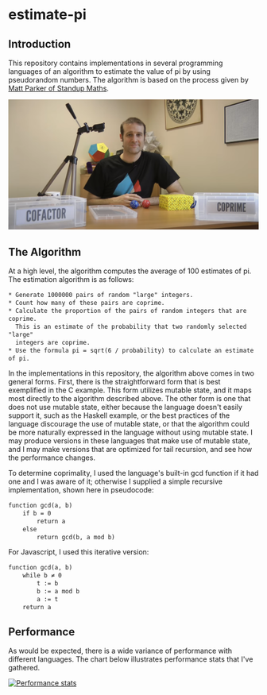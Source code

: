 # estimate-pi

## Introduction

This repository contains implementations in several programming languages of an algorithm to estimate the value of pi by using pseudorandom numbers. The algorithm is based on the process given by [Matt Parker of Standup Maths](https://www.youtube.com/watch?v=RZBhSi_PwHU).

[![Matt Parker](https://raw.githubusercontent.com/clementi/estimate-pi/master/matt-parker.png)](https://www.youtube.com/watch?v=RZBhSi_PwHU)

## The Algorithm

At a high level, the algorithm computes the average of 100 estimates of pi. The estimation algorithm is as follows:

```
* Generate 1000000 pairs of random "large" integers.
* Count how many of these pairs are coprime.
* Calculate the proportion of the pairs of random integers that are coprime.
  This is an estimate of the probability that two randomly selected "large"
  integers are coprime.
* Use the formula pi = sqrt(6 / probability) to calculate an estimate of pi.
```

In the implementations in this repository, the algorithm above comes in two general forms. First, there is the straightforward form that is best exemplified in the C example. This form utilizes mutable state, and it maps most directly to the algorithm described above. The other form is one that does not use mutable state, either because the language doesn't easily support it, such as the Haskell example, or the best practices of the language discourage the use of mutable state, or that the algorithm could be more naturally expressed in the language without using mutable state. I may produce versions in these languages that make use of mutable state, and I may make versions that are optimized for tail recursion, and see how the performance changes.

To determine coprimality, I used the language's built-in gcd function if it had one and I was aware of it; otherwise I supplied a simple recursive implementation, shown here in pseudocode:

```
function gcd(a, b)
    if b = 0
        return a
    else
        return gcd(b, a mod b)
```

For Javascript, I used this iterative version:

```
function gcd(a, b)
    while b ≠ 0
        t := b
        b := a mod b
        a := t
    return a
```

## Performance

As would be expected, there is a wide variance of performance with different languages. The chart below illustrates performance stats that I've gathered.

[![Performance stats](https://docs.google.com/spreadsheets/d/e/2PACX-1vR1SyRMrdmPEf6gXgfvdEXJqs6-sqIgpq3z3R6HXxoS10OLPprLmWWx8HZwLTrqLURx6pnthEDD45HB/pubchart?oid=1935298427&format=image)](https://docs.google.com/spreadsheets/d/1xdHP06eoPLs7hgXIyKkfdL_ETco1unpjLdVDoXO3nuY/edit?usp=sharing)

